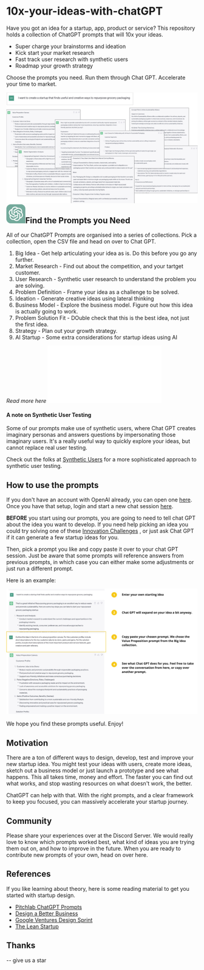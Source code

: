 # 10x-your-ideas-with-chatGPT
Have you got an idea for a startup, app, product or service? This repository holds a collection of ChatGPT prompts that will 10x your ideas. 

- Super charge your brainstorms and ideation
- Kick start your market research
- Fast track user research with synthetic users
- Roadmap your growth strategy

Choose the prompts you need. Run them through Chat GPT. Accelerate your time to market.  
  
<img src="./Images/10x-with-ChatGPT.jpg" alt="ChatGPT Examples">  
  
  
<img src="./Images/chatgpt.png" alt="ChatGPT Logo" width="50" height="50" align="left">

## Find the Prompts you Need 
All of our ChatGPT Prompts are organised into a series of collections. Pick a collection, open the CSV file and head on over to Chat GPT.  

1. Big Idea - Get help articulating your idea as is. Do this before you go any further.
2. Market Research - Find out about the competition, and your tartget customer.
3. User Research - Synthetic user research to understand the problem you are solving.
4. Problem Definition - Frame your idea as a challenge to be solved.
5. Ideation - Generate creative ideas using lateral thinking
6. Business Model - Explore the business model. Figure out how this idea is actually going to work.
7. Problem Solution Fit - DOuble check that this is the best idea, not just the first idea.
8. Strategy - Plan out your growth strategy.
9. AI Startup - Some extra considerations for startup ideas using AI

_Read more here ![Prompt ReadMe](/Prompts/ReadMe.md)_

  
#### A note on Synthetic User Testing  
Some of our prompts make use of synthetic users, where Chat GPT creates imaginary personas and answers questions by impersonating those imaginary users. It's a really useful way to quickly explore your ideas, but cannot replace real user testing. 
  
Check out the folks at [Synthetic Users](https://www.syntheticusers.com/) for a more sophisticated approach to synthetic user testing.

  
## How to use the prompts
If you don't have an account with OpenAI already, you can open one [here](https://platform.openai.com/signup). Once you have that setup, login and start a new chat session [here](https://chat.openai.com/chat).     
   
**BEFORE** you start using our prompts, you are going to need to tell chat GPT about the idea you want to develop. If you need help picking an idea you could try solving one of these [Innovation Challenges](https://www.innovationchallenge.com/) , or just ask Chat GPT if it can generate a few startup ideas for you.   
  
Then, pick a prompt you like and copy paste it over to your chat GPT session. Just be aware that some prompts will reference answers from previous prompts, in which case you can either make some adjustments or just run a different prompt. 
  
Here is an example:   

<img src="./Images/Howto-example.jpg" alt="Howto Example">
   
We hope you find these prompts useful. Enjoy!


## Motivation 
There are a ton of different ways to design, develop, test and improve your new startup idea. You might test your ideas with users, create more ideas, sketch out a business model or just launch a prototype and see what happens. This all takes time, money and effort. The faster you can find out what works, and stop wasting resources on what doesn't work, the better.  

ChatGPT can help with that. With the right prompts, and a clear framework to keep you focused, you can massively accelerate your startup journey. 

  
## Community 
Please share your experiences over at the Discord Server. We would really love to know which prompts worked best, what kind of ideas you are trying them out on, and how to improve in the future. When you are ready to contribute new prompts of your own, head on over here.
  
  
## References 
If you like learning about theory, here is some reading material to get you started with startup design. 
- [Pitchlab ChatGPT Prompts](https://github.com/Pitchlab/ChatGPT-x-Ideation/blob/main/README.md) 
- [Design a Better Business](https://designabetterbusiness.com/)
- [Google Ventures Design Sprint](http://www.gv.com/sprint/)
- [The Lean Startup](https://theleanstartup.com/principles)
  
  
## Thanks 
-- give us a star


  
